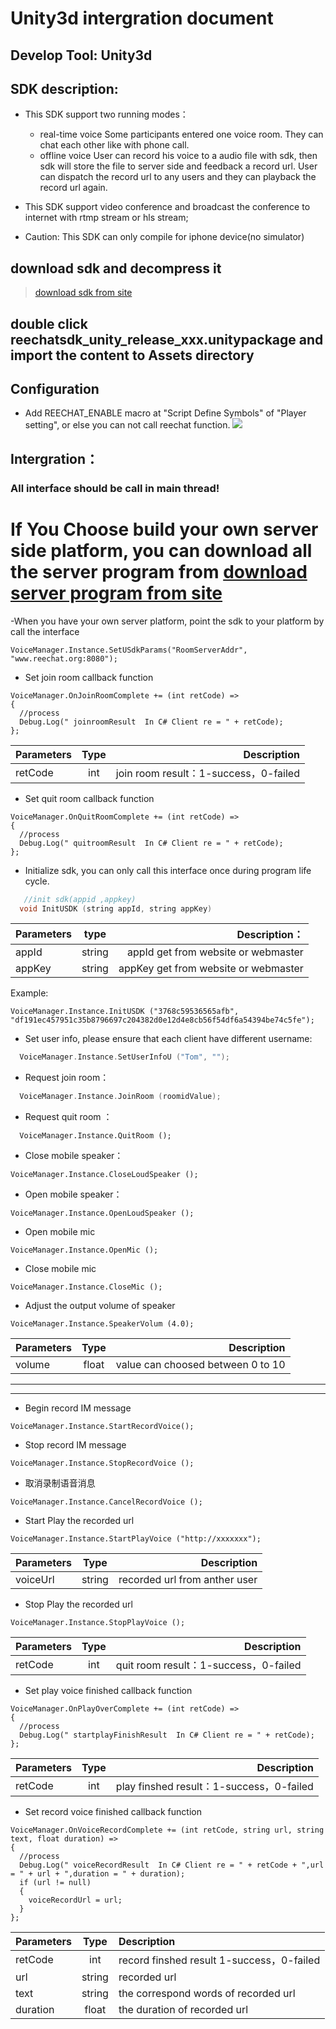 # Unity3d intergration document

## Develop Tool: Unity3d

## SDK description:
  - This SDK support two running modes：
    - real-time voice
	    Some participants entered one voice room. They can chat each other like with phone call.
    - offline voice
	    User can record his voice to a audio file with sdk, then sdk will store the file to server side and feedback a record url.
	    User can dispatch the record url to any users and they can playback the record url again.
	    
  - This SDK support video conference and broadcast the conference to internet with rtmp stream or hls stream;

  - Caution:
    This SDK can only compile for iphone device(no simulator)

## download sdk and decompress it
> [download sdk from site](http://www.reechat.org)

## double click reechatsdk_unity_release_xxx.unitypackage and import the content to Assets directory


## Configuration  
   - Add REECHAT_ENABLE macro at "Script Define Symbols" of "Player setting", or else you can not call reechat function.
   ![](https://raw.githubusercontent.com/raymonwang/TvShow/master/imgs/unity_macro.png)

## Intergration：
### All interface should be call in main thread!

# If You Choose build your own server side platform, you can download all the server program from [download server program from site](http://www.reechat.org)
-When you have your own server platform, point the sdk to your platform by call the interface
```
VoiceManager.Instance.SetUSdkParams("RoomServerAddr", "www.reechat.org:8080");
```

- Set join room callback function
```
VoiceManager.OnJoinRoomComplete += (int retCode) =>
{
  //process
  Debug.Log(" joinroomResult  In C# Client re = " + retCode);
};
```

| Parameters    | Type          | Description   |
| ------------- |:-------------:| -----:|
| retCode      | int |join room result：1-success，0-failed |

- Set quit room callback function
```
VoiceManager.OnQuitRoomComplete += (int retCode) =>
{
  //process
  Debug.Log(" quitroomResult  In C# Client re = " + retCode);
};
```

- Initialize sdk, you can only call this interface once during program life cycle.
```c
   //init sdk(appid ,appkey)
  void InitUSDK (string appId, string appKey)
```
| Parameters    | type           | Description： |
| ------------- |:-------------:| -----:|
| appId      | string | appId get from website or webmaster |
| appKey     | string | appKey get from website or webmaster|

  Example:
  ```
  VoiceManager.Instance.InitUSDK ("3768c59536565afb", "df191ec457951c35b8796697c204382d0e12d4e8cb56f54df6a54394be74c5fe");
  ```

- Set user info, please ensure that each client have different username:
```Objective-C
  VoiceManager.Instance.SetUserInfoU ("Tom", "");
```

- Request join room：
```Objective-C
  VoiceManager.Instance.JoinRoom (roomidValue);
```

- Request quit room ：
```
  VoiceManager.Instance.QuitRoom ();
```


- Close mobile speaker：
```
VoiceManager.Instance.CloseLoudSpeaker ();
```

- Open mobile speaker：
```
VoiceManager.Instance.OpenLoudSpeaker ();
```

- Open mobile mic
```
VoiceManager.Instance.OpenMic ();
```

- Close mobile mic
```
VoiceManager.Instance.CloseMic ();
```

- Adjust the output volume of speaker
```
VoiceManager.Instance.SpeakerVolum (4.0);
```

   | Parameters    | Type        | Description   |
   | ------------- |:-------------:| -----: |
   | volume     | float      |value can choosed between 0 to 10|

---
---
- Begin record IM message
```
VoiceManager.Instance.StartRecordVoice();
```

- Stop record IM message
```
VoiceManager.Instance.StopRecordVoice ();
```

- 取消录制语音消息
```
VoiceManager.Instance.CancelRecordVoice ();
```

- Start Play the recorded url
```
VoiceManager.Instance.StartPlayVoice ("http://xxxxxxx");
```
   | Parameters    | Type           | Description   |
   | ------------- |:-------------:| -----:|
   | voiceUrl     | string      | recorded url from anther user|

- Stop Play the recorded url
```
VoiceManager.Instance.StopPlayVoice ();
```

| Parameters    | Type          | Description   |
| ------------- |:-------------:| -----:|
| retCode      | int |quit room result：1-success，0-failed |

- Set play voice finished callback function
```
VoiceManager.OnPlayOverComplete += (int retCode) =>
{
  //process
  Debug.Log(" startplayFinishResult  In C# Client re = " + retCode);
};
```
| Parameters        | Type      | Description   |
| ------------- |:-------------:| -----:|
| retCode      | int |play finshed result：1-success，0-failed |

- Set record voice finished callback function
```
VoiceManager.OnVoiceRecordComplete += (int retCode, string url, string text, float duration) =>
{
  //process
  Debug.Log(" voiceRecordResult  In C# Client re = " + retCode + ",url = " + url + ",duration = " + duration);
  if (url != null)
  {
    voiceRecordUrl = url;
  }
};
```

| Parameters        | Type           | Description   |
| ------------- |:-------------:| :-----|
| retCode     | int      |  record finshed result 1-success，0-failed|
| url     | string      |  recorded url |
| text     | string      |  the correspond words of recorded url|
| duration     | float      |  the duration of recorded url|

